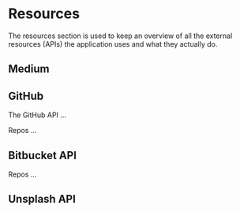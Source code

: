 # Resources
The resources section is used to keep an overview of all the external resources (APIs) the application uses and what they actually do.

## Medium


## GitHub
The GitHub API ...

Repos ...

## Bitbucket API
Repos ...

## Unsplash API